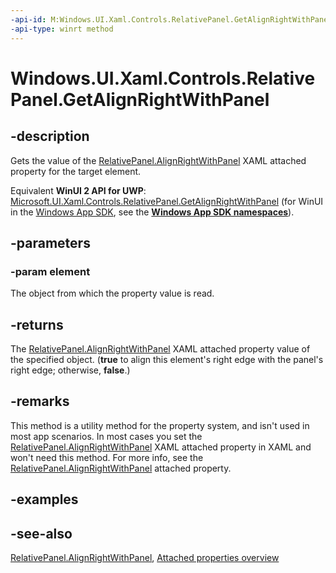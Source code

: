 ```yaml
---
-api-id: M:Windows.UI.Xaml.Controls.RelativePanel.GetAlignRightWithPanel(Windows.UI.Xaml.UIElement)
-api-type: winrt method
---
```


<!-- Method syntax
public bool GetAlignRightWithPanel(Windows.UI.Xaml.UIElement element)
-->

# Windows.UI.Xaml.Controls.RelativePanel.GetAlignRightWithPanel

## -description
Gets the value of the [RelativePanel.AlignRightWithPanel](relativepanel_alignrightwithpanel.md) XAML attached property for the target element.

Equivalent **WinUI 2 API for UWP**: [Microsoft.UI.Xaml.Controls.RelativePanel.GetAlignRightWithPanel](/windows/winui/api/microsoft.ui.xaml.controls.relativepanel.getalignrightwithpanel) (for WinUI in the [Windows App SDK](/windows/apps/windows-app-sdk/), see the **[Windows App SDK namespaces](/windows/windows-app-sdk/api/winrt/)**).

## -parameters
### -param element
The object from which the property value is read.

## -returns
The [RelativePanel.AlignRightWithPanel](relativepanel_alignrightwithpanel.md) XAML attached property value of the specified object. (**true** to align this element's right edge with the panel's right edge; otherwise, **false**.)

## -remarks
This method is a utility method for the property system, and isn't used in most app scenarios. In most cases you set the [RelativePanel.AlignRightWithPanel](relativepanel_alignrightwithpanel.md) XAML attached property in XAML and won't need this method. For more info, see the [RelativePanel.AlignRightWithPanel](relativepanel_alignrightwithpanel.md) attached property.

## -examples

## -see-also

[RelativePanel.AlignRightWithPanel](relativepanel_alignrightwithpanel.md), [Attached properties overview](/windows/uwp/xaml-platform/attached-properties-overview)
